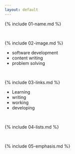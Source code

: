 ```yaml
---
layout: default
---
```


{% include 01-name.md %}

<br>

{% include 02-image.md %}
* software development
* content writing
* problem solving

<br>

{% include 03-links.md %}
- Learning
- writing
- working
- developing


<br>

{% include 04-lists.md %}

<br>

{% include 05-emphasis.md %}

